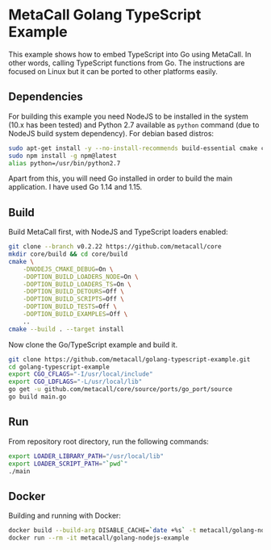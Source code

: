 # MetaCall Golang TypeScript Example

This example shows how to embed TypeScript into Go using MetaCall. In other words, calling TypeScript functions from Go. The instructions are focused on Linux but it can be ported to other platforms easily.

## Dependencies

For building this example you need NodeJS to be installed in the system (10.x has been tested) and Python 2.7 available as `python` command (due to NodeJS build system dependency). For debian based distros:

```bash
sudo apt-get install -y --no-install-recommends build-essential cmake ca-certificates git nodejs npm python2.7 node-gyp unzip
sudo npm install -g npm@latest
alias python=/usr/bin/python2.7
```

Apart from this, you will need Go installed in order to build the main application. I have used Go 1.14 and 1.15.

## Build

Build MetaCall first, with NodeJS and TypeScript loaders enabled:

```bash
git clone --branch v0.2.22 https://github.com/metacall/core
mkdir core/build && cd core/build
cmake \
	-DNODEJS_CMAKE_DEBUG=On \
	-DOPTION_BUILD_LOADERS_NODE=On \
	-DOPTION_BUILD_LOADERS_TS=On \
	-DOPTION_BUILD_DETOURS=Off \
	-DOPTION_BUILD_SCRIPTS=Off \
	-DOPTION_BUILD_TESTS=Off \
	-DOPTION_BUILD_EXAMPLES=Off \
	..
cmake --build . --target install
```

Now clone the Go/TypeScript example and build it.

```sh
git clone https://github.com/metacall/golang-typescript-example.git
cd golang-typescript-example
export CGO_CFLAGS="-I/usr/local/include"
export CGO_LDFLAGS="-L/usr/local/lib"
go get -u github.com/metacall/core/source/ports/go_port/source
go build main.go
```

## Run

From repository root directory, run the following commands:

```bash
export LOADER_LIBRARY_PATH="/usr/local/lib"
export LOADER_SCRIPT_PATH="`pwd`"
./main
```

## Docker

Building and running with Docker:

```bash
docker build --build-arg DISABLE_CACHE=`date +%s` -t metacall/golang-nodejs-example .
docker run --rm -it metacall/golang-nodejs-example
```
